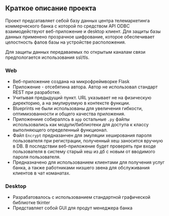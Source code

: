## Краткое описание проекта
Проект предсатавляет себой базу данных центра телемаркетинга коммерческого банка с которой по средством API ODBC взаимодействуют веб-приложение и desktop клиент.
Для защиты базы данных применено прозрачное шифрование, которое обеспечивает целостность фалов базы на устройстве расположения.

Для защиты данных передаваемых по открытым каналам связи предпологается использования ssl/tls.

### Web
- Веб-приложение создана на микрофреймворке Flask
- Приложение - отсебятина автора. Автор не использовал стандарт REST при разработке.
- Учитывая предыдущий пункт. URL указывает не на физическую директорию, а на эмулируемую в контексте функции.
- Blueprints не были использованы для увеличения гибкости, оптимизованности и общего качества приложения.
- Приложениие собираллсь в `app` остальные `.py` файлы использовались как модули/библиотеки для доступа к классу выполняющего определенный функционал.
- Файл `Encrypt` предназанчен для эмуляции хеширования пароля пользователя при регистрации, полученный хеш заносится вручную в DB. В последствии веб-приложение будет проверять при входе пользователя в систему старый хеш из дб с новым от вводимого пароля пользователя.
- Предназначено для использованием клиентами для получения услуг банка, а также работниками низшего звена для обслуживания клиентов в чат команатах.

### Desktop
- Разрабатовалось с использованием стандартной графической библиотке tkinter
- Представляет собой GUI для продут менеджера банка
